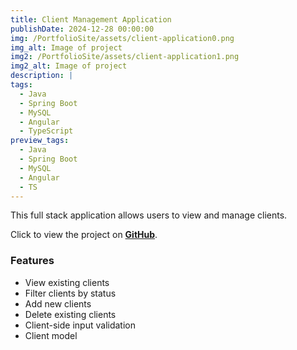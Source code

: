 ```yaml
---
title: Client Management Application
publishDate: 2024-12-28 00:00:00
img: /PortfolioSite/assets/client-application0.png
img_alt: Image of project
img2: /PortfolioSite/assets/client-application1.png
img2_alt: Image of project
description: |
tags:
  - Java
  - Spring Boot
  - MySQL
  - Angular
  - TypeScript
preview_tags:
  - Java
  - Spring Boot
  - MySQL
  - Angular
  - TS
---
```


This full stack application allows users to view and manage clients.

Click to view the project on <b><a href="https://github.com/BiancaDavey/ManagementApplicationSpringBoot" target="_blank">GitHub</a></b>.

### Features

- View existing clients
- Filter clients by status
- Add new clients
- Delete existing clients
- Client-side input validation
- Client model